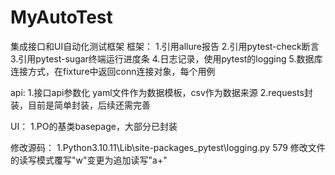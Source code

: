 # MyAutoTest
集成接口和UI自动化测试框架
框架：
1.引用allure报告
2.引用pytest-check断言
3.引用pytest-sugar终端运行进度条
4.日志记录，使用pytest的logging
5.数据库连接方式，在fixture中返回conn连接对象，每个用例

api:
1.接口api参数化 yaml文件作为数据模板，csv作为数据来源
2.requests封装，目前是简单封装，后续还需完善

UI：
1.PO的基类basepage，大部分已封装







修改源码：
1.Python3.10.11\Lib\site-packages\_pytest\logging.py 579 修改文件的读写模式覆写"w"变更为追加读写"a+"